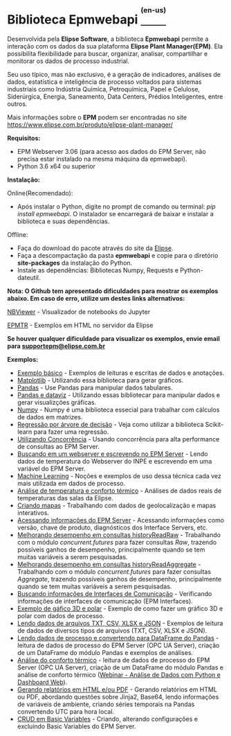 # Biblioteca Epmwebapi [<sup><sup><sup>(en-us)</sup></sup></sup>](https://github.com/elipsesoftware/epmwebapi/readme_us.md)

Desenvolvida pela **Elipse Software**, a biblioteca **Epmwebapi** permite a interação com os dados da sua plataforma 
**Elipse Plant Manager(EPM)**. Ela possibilita flexibilidade para buscar, organizar, analisar, compartilhar e monitorar os dados de processo industrial.

Seu uso típico, mas não exclusivo, é a geração de indicadores, análises de dados, estatística e inteligência de processo voltados para sistemas industriais como Indústria Química, Petroquímica, Papel e Celulose, Siderúrgica, Energia, Saneamento, Data Centers, Prédios Inteligentes, entre outros. 

Mais informações sobre o **EPM** podem ser encontradas no site https://www.elipse.com.br/produto/elipse-plant-manager/

**Requisitos:**
* EPM Webserver 3.06 (para acesso aos dados do EPM Server, não precisa estar instalado na mesma máquina da epmwebapi).
* Python 3.6 x64 ou superior

**Instalação:**

Online(Recomendado):
* Após instalar o Python, digite no prompt de comando ou terminal: *pip install epmwebapi*. O instalador se encarregará de baixar e instalar a biblioteca e suas dependências.
 
Offline: 
* Faça do download do pacote através do site da [Elipse](https://www.elipse.com.br/downloads).
* Faça a descompactação da pasta **epmwebapi** e copie para o diretório **site-packages** da instalação do Python.
* Instale as dependências: Bibliotecas Numpy, Requests e Python-dateutil.


**Nota: O Github tem apresentado dificuldades para mostrar os exemplos abaixo. Em caso de erro, utilize um destes links alternativos:**

[NBViewer](https://nbviewer.jupyter.org/github/elipsesoftware/epmwebapi/tree/master/exemplos/) - Visualizador de notebooks do Jupyter

[EPMTR](http://epmtr.elipse.com.br/repoepmwebapi) - Exemplos em HTML no servidor da Elipse

**Se houver qualquer dificuldade para visualizar os exemplos, envie email para supportepm@elipse.com.br**

**Exemplos:**

* [Exemplo básico](https://github.com/elipsesoftware/epmwebapi/blob/master/exemplos/Quickstart.ipynb) - Exemplos de leituras e escritas de dados e anotações. 
* [Matplotlib](https://github.com/elipsesoftware/epmwebapi/blob/master/exemplos/basic_use_matplotlib.ipynb) - Utilizando essa biblioteca para gerar gráficos.
* [Pandas](https://github.com/elipsesoftware/epmwebapi/blob/master/exemplos/basic_use_pandas.ipynb) - Use Pandas para manipular dados tabulares.
* [Pandas e dataviz](https://github.com/elipsesoftware/epmwebapi/blob/master/exemplos/pandas_and_dataviz.ipynb) - Utilizando essas bibliotecar para manipular dados e gerar visualizções gráficas.
* [Numpy](https://github.com/elipsesoftware/epmwebapi/blob/master/exemplos/basic_use_numpy.ipynb) - Numpy é uma biblioteca essecial para trabalhar com cálculos de dados em matrizes.
* [Regressão por árvore de decisão](https://github.com/elipsesoftware/epmwebapi/blob/master/exemplos/decision_tree_regression.ipynb) - Veja como utilizar a biblioteca Scikit-learn para fazer uma regressão. 
* [Utilizando Concorrência](https://github.com/elipsesoftware/epmwebapi/blob/master/exemplos/concorrencia_historyReadAggregate.ipynb) - Usando concorrência para alta performance de consultas ao EPM Server.
* [Buscando em um webserver e escrevendo no EPM Server](https://github.com/elipsesoftware/epmwebapi/blob/master/exemplos/write_from_webserver.ipynb) - Lendo dados de temperatura do Webserver do INPE e escrevendo em uma variável do EPM Server. 
* [Machine Learning](https://github.com/elipsesoftware/epmwebapi/blob/master/exemplos/basic_use_machine_learning.ipynb) - Noções e exemplos de uso dessa técnica cada vez mais utilizada em dados de processo.
* [Análise de temperatura e conforto térmico](https://github.com/elipsesoftware/epmwebapi/blob/master/exemplos/temp_elipse_ecc.ipynb) - Análises de dados reais de temperaturas das salas da Elipse.
* [Criando mapas](https://github.com/elipsesoftware/epmwebapi/blob/master/exemplos/maps.ipynb) - Trabalhando com dados de geolocalização e mapas interativos. 
* [Acessando informações do EPM Server](https://github.com/elipsesoftware/epmwebapi/blob/master/exemplos/server_information.ipynb) - Acessando informações como versão, chave de produto, diagnósticos dos Interface Servers, etc. 
* [Melhorando desempenho em consultas historyReadRaw](https://github.com/elipsesoftware/epmwebapi/blob/master/exemplos/concorrencia_historyReadRaw.ipynb) - Trabalhando com o módulo *concurrent.futures* para fazer consultas *Raw*, trazendo possíveis ganhos de desempenho, principalmente quando se tem muitas variáveis a serem pesquisadas.
* [Melhorando desempenho em consultas historyReadAggregate](https://github.com/elipsesoftware/epmwebapi/blob/master/exemplos/concorrencia_historyReadAggregate.ipynb) - Trabalhando com o módulo *concurrent.futures* para fazer consultas *Aggregate*, trazendo possíveis ganhos de desempenho, principalmente quando se tem muitas variáveis a serem pesquisadas.
* [Buscando informações de Interfaces de Comunicação](https://github.com/elipsesoftware/epmwebapi/blob/master/exemplos/int_svr_status.ipynb) - Verificando informações de interfaces de comunicação (EPM Interfaces).
* [Exemplo de gáfico 3D e polar](https://github.com/elipsesoftware/epmwebapi/blob/master/exemplos/matplotlib_3d_polar.ipynb) - Exemplo de como fazer um gráfico 3D e polar com dados de processo.
* [Lendo dados de arquivos TXT, CSV, XLSX e JSON](https://github.com/elipsesoftware/epmwebapi/blob/master/exemplos/reading_from_file.ipynb) - Exemplos de leitura de dados de diversos tipos de arquivos (TXT, CSV, XLSX e JSON).
* [Lendo dados de processo e convertendo para DataFrame do Pandas](https://github.com/elipsesoftware/epmwebapi/blob/master/exemplos/sample01.ipynb) - leitura de dados de processo do EPM Server (OPC UA Server), criação de um DataFrame do módulo Pandas e exemplos de análises.
* [Análise do conforto térmico](https://github.com/elipsesoftware/epmwebapi/blob/master/exemplos/sample02.ipynb) - leitura de dados de processo do EPM Server (OPC UA Server), criação de um DataFrame do módulo Pandas e análise de conforto térmico ([Webinar - Análise de Dados com Python e Dashboard Web](https://youtu.be/IYg5yutkIhw)).
* [Gerando relatórios em HTML e/ou PDF](https://github.com/elipsesoftware/epmwebapi/blob/master/exemplos/PdfReport_Temperatures.ipynb) - Gerando relatórios em HTML ou PDF, abordando questões sobre Jinja2, Base64, lendo informações de variáveis de ambiente, criando séries temporais na Pandas convertendo UTC para hora local.
* [CRUD em Basic Variables](https://github.com/elipsesoftware/epmwebapi/blob/master/exemplos/basicvariables_CRUD.ipynb) - Criando, alterando configurações e excluindo Basic Variables do EPM Server. 










